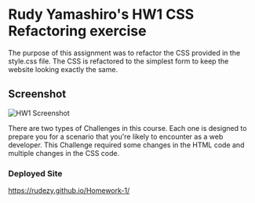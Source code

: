 # Rudy Yamashiro's HW1 CSS Refactoring exercise

The purpose of this assignment was to refactor the CSS provided in the style.css file. The CSS is refactored to the simplest form to keep the website looking exactly the same.


## Screenshot

![HW1 Screenshot](./assets/images/Rudy_Horiseon-1.png)

There are two types of Challenges in this course. Each one is designed to prepare you for a scenario that you're likely to encounter as a web developer. This Challenge required some changes in the HTML code and multiple changes in the CSS code.

### Deployed Site

https://rudezy.github.io/Homework-1/